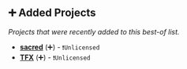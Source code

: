 ## ➕ Added Projects

_Projects that were recently added to this best-of list._

- <b><a href="{}">sacred</a></b> (➕) -  <code>❗Unlicensed</code>
- <b><a href="{}">TFX</a></b> (➕) -  <code>❗Unlicensed</code> <code><img src="https://git.io/JLy1A" style="display:inline;" width="13" height="13"></code>

